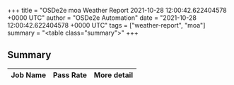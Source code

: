 +++
title = "OSDe2e moa Weather Report 2021-10-28 12:00:42.622404578 +0000 UTC"
author = "OSDe2e Automation"
date = "2021-10-28 12:00:42.622404578 +0000 UTC"
tags = ["weather-report", "moa"]
summary = "<table class=\"summary\"></table>"
+++
## Summary

| Job Name | Pass Rate | More detail |
|----------|-----------|-------------|




